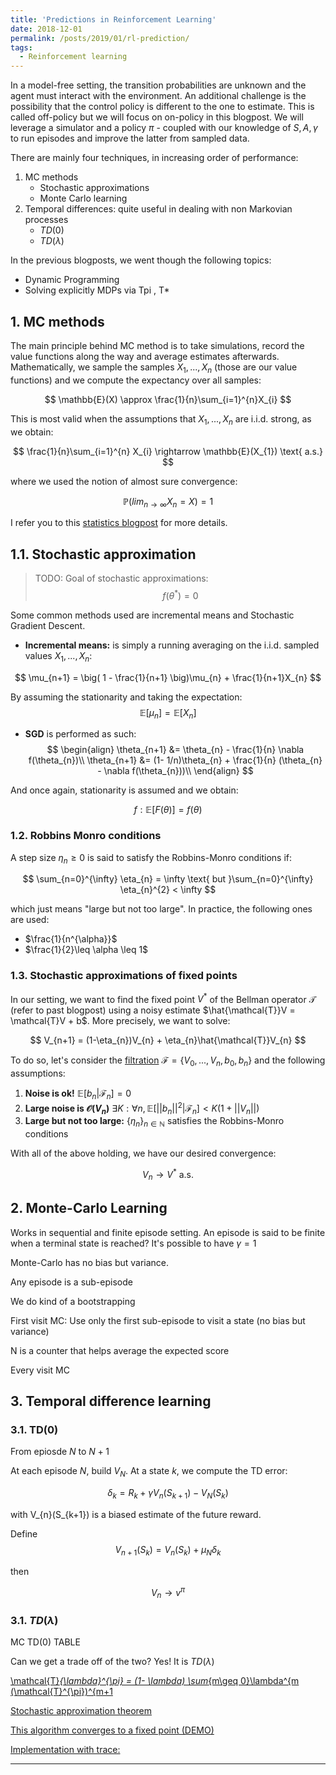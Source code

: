```yaml
---
title: 'Predictions in Reinforcement Learning'
date: 2018-12-01
permalink: /posts/2019/01/rl-prediction/
tags:
  - Reinforcement learning
---
```


In a model-free setting, the transition probabilities are unknown and the agent must interact with the environment. An additional challenge is the possibility that the control policy is different to the one to estimate. This is called off-policy but we will focus on on-policy in this blogpost. We will leverage a simulator and a policy $\pi$ - coupled with our knowledge of $S, A, \gamma$ to run episodes and improve the latter from sampled data.

There are mainly four techniques, in increasing order of performance:
1. MC methods
    * Stochastic approximations
    * Monte Carlo learning
3. Temporal differences: quite useful in dealing with non Markovian processes
    * $TD(0)$
    * $TD(\lambda)$

In the previous blogposts, we went though the following topics:
- Dynamic Programming
- Solving explicitly MDPs via Tpi , T*

## 1. MC methods

The main principle behind MC method is to take simulations, record the value functions along the way and average estimates afterwards. Mathematically, we sample the samples $X_{1}, ..., X_{n}$ (those are our value functions) and we compute the expectancy over all samples:

$$ \mathbb{E}(X) \approx \frac{1}{n}\sum_{i=1}^{n}X_{i} $$

This is most valid when the assumptions that $X_{1}, ..., X_{n}$ are i.i.d. strong, as we obtain:

$$ \frac{1}{n}\sum_{i=1}^{n} X_{i} \rightarrow \mathbb{E}(X_{1}) \text{ a.s.} $$

where we used the notion of almost sure convergence:

$$\mathbb{P}(lim_{n\rightarrow \infty} X_{n} = X) = 1$$

I refer you to this [statistics blogpost](/posts/2019/01/statistics-basics/) for more details.

## 1.1. Stochastic approximation

> TODO: Goal of stochastic approximations: $$f(\theta^{*}) = 0$$

Some common methods used are incremental means and Stochastic Gradient Descent.

- <b>Incremental means:</b> is simply a running averaging on the i.i.d. sampled values $X_{1}, ..., X_{n}$:

$$ \mu_{n+1} = \big( 1 - \frac{1}{n+1} \big)\mu_{n} + \frac{1}{n+1}X_{n} $$

By assuming the stationarity and taking the expectation:
$$ \mathbb{E}[\mu_{n}] = \mathbb{E}[X_{n}]$$

- <b>SGD</b> is performed as such:
$$
\begin{align}
\theta_{n+1} &= \theta_{n} - \frac{1}{n} \nabla f(\theta_{n})\\
\theta_{n+1} &= (1- 1/n)\theta_{n} + \frac{1}{n} (\theta_{n} - \nabla f(\theta_{n}))\\
\end{align}
$$

And once again, stationarity is assumed and we obtain:

$$ f: \mathbb{E}[F(\theta)] = f(\theta) $$

### 1.2. Robbins Monro conditions

A step size $\eta_{n} \geq 0$ is said to satisfy the Robbins-Monro conditions if:

$$
\sum_{n=0}^{\infty} \eta_{n} = \infty \text{ but }\sum_{n=0}^{\infty} \eta_{n}^{2} < \infty
$$

which just means "large but not too large". In practice, the following ones are used:

- $\frac{1}{n^{\alpha}}$
- $\frac{1}{2}\leq \alpha \leq 1$

### 1.3. Stochastic approximations of fixed points

In our setting, we want to find the fixed point $V^{\text{*}}$ of the Bellman operator $\mathcal{T}$ (refer to past blogpost) using a noisy estimate $\hat{\mathcal{T}}V = \mathcal{T}V + b$. More precisely, we want to solve:

$$ V_{n+1} = (1-\eta_{n})V_{n} + \eta_{n}\hat{\mathcal{T}}V_{n} $$

To do so, let's consider the [filtration](https://en.wikipedia.org/wiki/Filtration_(mathematics)) $\mathcal{F} = \{ V_{0}, ..., V_{n}, b_{0}, b_{n} \}$ and the following assumptions:

1. <b>Noise is ok!</b> $\mathbb{E}[b_{n}| \mathcal{F}_{n}] = 0$
2. <b>Large noise is $\mathcal{O}(V_{n})$</b> $\exists K: \forall n, \mathbb{E}[||b_{n}||^{2} | \mathcal{F}_{n} ] < K(1+||V_{n}||)$
3. <b>Large but not too large:</b> $\{ \eta_{n} \}_{n\in \mathbb{N}}$ satisfies the Robbins-Monro conditions

With all of the above holding, we have our desired convergence:

$$
V_{n} \rightarrow V^{*} \text{ a.s. }
$$

## 2. Monte-Carlo Learning

Works in sequential and finite episode setting. An episode is said to be finite when a terminal state is reached? It's possible to have $\gamma = 1$

Monte-Carlo has no bias but variance.


Any episode is a sub-episode

We do kind of a bootstrapping

First visit MC: Use only the first sub-episode to visit a state (no bias but variance)

N is a counter that helps average the expected score

Every visit MC

## 3. Temporal difference learning

### 3.1. TD(0)

From epiosde $N$ to $N+1$

At each episode $N$, build $V_{N}$. At a state $k$, we compute the TD error:

$$
\delta_{k} = R_{k} + \gamma V_{n}(S_{k+1}) - V_{N}(S_{k})
$$

with V_{n}(S_{k+1}) is a biased estimate of the future reward.

Define $$V_{n+1}(S_{k}) = V_{n}(S_{k}) + \mu_{N}\delta_{k}$$

then

$$
V_{n} \rightarrow v^{\pi}
$$


### 3.1. $TD(\lambda)$

MC TD(0) TABLE

Can we get a trade off of the two? Yes! It is $TD(\lambda)$

<u>\mathcal{T}_{\lambda}^{\pi} = (1- \lambda) \sum_{m\geq 0}\lambda^{m
(\mathcal{T}^{\pi})^{m+1

Stochastic approximation theorem

This algorithm converges to a fixed point (DEMO)

Implementation with trace:

------

